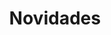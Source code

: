 ---
# Feel free to add content and custom Front Matter to this file.
# To modify the layout, see https://jekyllrb.com/docs/themes/#overriding-theme-defaults

title: Novidades
layout: home
permalink: /novidades/
author_profile: false
---